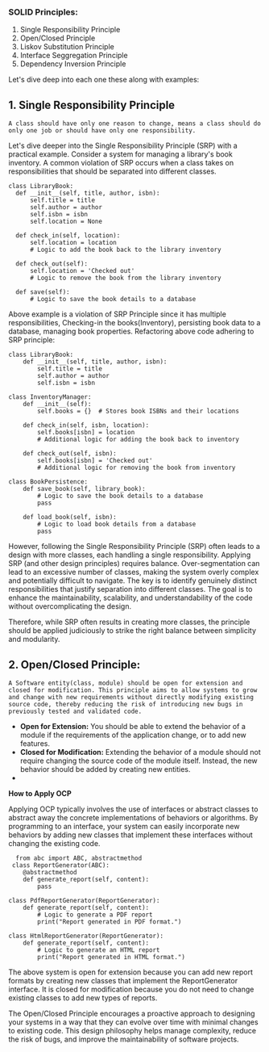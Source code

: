 ### SOLID Principles:
1. Single Responsibility Principle
2. Open/Closed Principle
3. Liskov Substitution Principle
4. Interface Seggregation Principle
5. Dependency Inversion Principle

Let's dive deep into each one these along with examples:

## 1. Single Responsibility Principle 
    A class should have only one reason to change, means a class should do only one job or should have only one responsibility.
Let's dive deeper into the Single Responsibility Principle (SRP) with a practical example. Consider a system for managing a library's book inventory. A common violation of SRP occurs when a class takes on responsibilities that should be separated into different classes.

    class LibraryBook:
      def __init__(self, title, author, isbn):
          self.title = title
          self.author = author
          self.isbn = isbn
          self.location = None

      def check_in(self, location):
          self.location = location
          # Logic to add the book back to the library inventory

      def check_out(self):
          self.location = 'Checked out'
          # Logic to remove the book from the library inventory

      def save(self):
          # Logic to save the book details to a database
Above example is a violation of SRP Principle since it has multiple responsibilities, Checking-in the books(Inventory), persisting book data to a database, managing book properties. Refactoring above code adhering to SRP principle:

    class LibraryBook:
        def __init__(self, title, author, isbn):
            self.title = title
            self.author = author
            self.isbn = isbn

    class InventoryManager:
        def __init__(self):
            self.books = {}  # Stores book ISBNs and their locations

        def check_in(self, isbn, location):
            self.books[isbn] = location
            # Additional logic for adding the book back to inventory

        def check_out(self, isbn):
            self.books[isbn] = 'Checked out'
            # Additional logic for removing the book from inventory

    class BookPersistence:
        def save_book(self, library_book):
            # Logic to save the book details to a database
            pass

        def load_book(self, isbn):
            # Logic to load book details from a database
            pass
However, following the Single Responsibility Principle (SRP) often leads to a design with more classes, each handling a single responsibility. Applying SRP (and other design principles) requires balance. Over-segmentation can lead to an excessive number of classes, making the system overly complex and potentially difficult to navigate. The key is to identify genuinely distinct responsibilities that justify separation into different classes. The goal is to enhance the maintainability, scalability, and understandability of the code without overcomplicating the design.

Therefore, while SRP often results in creating more classes, the principle should be applied judiciously to strike the right balance between simplicity and modularity.

## 2. Open/Closed Principle: 
    A Software entity(class, module) should be open for extension and closed for modification. This principle aims to allow systems to grow and change with new requirements without directly modifying existing source code, thereby reducing the risk of introducing new bugs in previously tested and validated code.
- **Open for Extension:** You should be able to extend the behavior of a module if the requirements of the application change, or to add new features.
- **Closed for Modification:** Extending the behavior of a module should not require changing the source code of the module itself. Instead, the new behavior should be added by creating new entities.
- 
**How to Apply OCP**

Applying OCP typically involves the use of interfaces or abstract classes to abstract away the concrete implementations of behaviors or algorithms. By programming to an interface, your system can easily incorporate new behaviors by adding new classes that implement these interfaces without changing the existing code.


      from abc import ABC, abstractmethod
     class ReportGenerator(ABC):
        @abstractmethod
        def generate_report(self, content):
            pass

    class PdfReportGenerator(ReportGenerator):
        def generate_report(self, content):
            # Logic to generate a PDF report
            print("Report generated in PDF format.")

    class HtmlReportGenerator(ReportGenerator):
        def generate_report(self, content):
            # Logic to generate an HTML report
            print("Report generated in HTML format.")

The above system is open for extension because you can add new report formats by creating new classes that implement the ReportGenerator interface. It is closed for modification because you do not need to change existing classes to add new types of reports.

The Open/Closed Principle encourages a proactive approach to designing your systems in a way that they can evolve over time with minimal changes to existing code. This design philosophy helps manage complexity, reduce the risk of bugs, and improve the maintainability of software projects.


